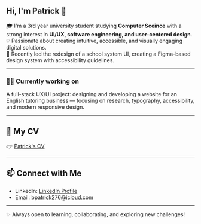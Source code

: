 ## Hi, I'm Patrick 👋

🎓 I'm a 3rd year university student studying **Computer Sceince** with a strong interest in **UI/UX, software engineering, and user-centered design**.  
💡 Passionate about creating intuitive, accessible, and visually engaging digital solutions.    
🔭 Recently led the redesign of a school system UI, creating a Figma-based design system with accessibility guidelines.

---

### 👨‍💻 Currently working on
A full-stack UX/UI project: designing and developing a website for an English tutoring business — focusing on research, typography, accessibility, and modern responsive design.

---
## 📄 My CV
👉 [Patrick's CV](PatrickStrzelczyk_CV) 

---

## 📫 Connect with Me
- LinkedIn: [LinkedIn Profile](https://www.linkedin.com/in/patrick-strzelczyk-418892371)  
- Email: [bpatrick276@icloud.com](mailto:bpatrick276@icloud.com)  

---
✨ Always open to learning, collaborating, and exploring new challenges!

